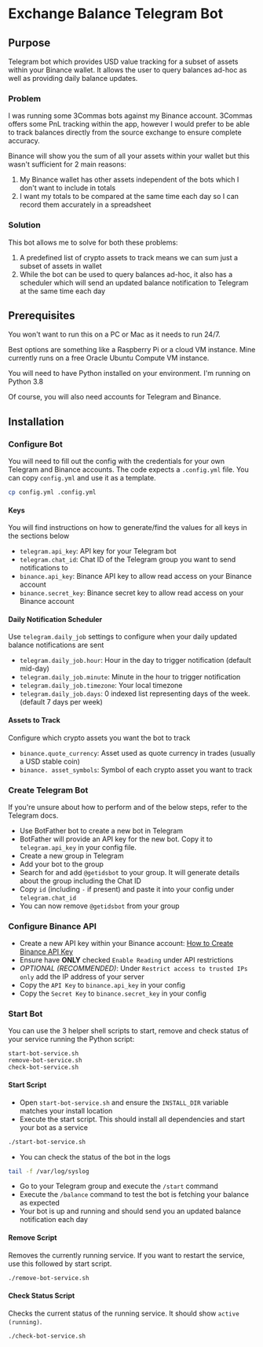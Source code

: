 # Exchange Balance Telegram Bot

## Purpose

Telegram bot which provides USD value tracking for a subset of assets within your Binance wallet. It allows the user to query balances ad-hoc as well as providing daily balance updates.

### Problem

I was running some 3Commas bots against my Binance account. 3Commas offers some PnL tracking within the app, however I would prefer to be able to track balances directly from the source exchange to ensure complete accuracy.

Binance will show you the sum of all your assets within your wallet but this wasn't sufficient for 2 main reasons:

1. My Binance wallet has other assets independent of the bots which I don't want to include in totals
2. I want my totals to be compared at the same time each day so I can record them accurately in a spreadsheet

### Solution

This bot allows me to solve for both these problems:

1. A predefined list of crypto assets to track means we can sum just a subset of assets in wallet
2. While the bot can be used to query balances ad-hoc, it also has a scheduler which will send an updated balance notification to Telegram at the same time each day

## Prerequisites

You won't want to run this on a PC or Mac as it needs to run 24/7.

Best options are something like a Raspberry Pi or a cloud VM instance. Mine currently runs on a free Oracle Ubuntu Compute VM instance.

You will need to have Python installed on your environment. I'm running on Python 3.8

Of course, you will also need accounts for Telegram and Binance.

## Installation

### Configure Bot

You will need to fill out the config with the credentials for your own Telegram and Binance accounts. The code expects a `.config.yml` file. You can copy `config.yml` and use it as a template.

```bash
cp config.yml .config.yml
```

#### Keys

You will find instructions on how to generate/find the values for all keys in the sections below

- `telegram.api_key`: API key for your Telegram bot
- `telegram.chat_id`: Chat ID of the Telegram group you want to send notifications to
- `binance.api_key`: Binance API key to allow read access on your Binance account
- `binance.secret_key`: Binance secret key to allow read access on your Binance account

#### Daily Notification Scheduler

Use `telegram.daily_job` settings to configure when your daily updated balance notifications are sent

- `telegram.daily_job.hour`: Hour in the day to trigger notification (default mid-day)
- `telegram.daily_job.minute`: Minute in the hour to trigger notification
- `telegram.daily_job.timezone`: Your local timezone
- `telegram.daily_job.days`: 0 indexed list representing days of the week. (default 7 days per week)

#### Assets to Track

Configure which crypto assets you want the bot to track

- `binance.quote_currency`: Asset used as quote currency in trades (usually a USD stable coin)
- `binance. asset_symbols`: Symbol of each crypto asset you want to track

### Create Telegram Bot

If you're unsure about how to perform and of the below steps, refer to the Telegram docs.

- Use BotFather bot to create a new bot in Telegram
- BotFather will provide an API key for the new bot. Copy it to `telegram.api_key` in your config file.
- Create a new group in Telegram
- Add your bot to the group
- Search for and add `@getidsbot` to your group. It will generate details about the group including the Chat ID
- Copy `id` (including `-` if present) and paste it into your config under `telegram.chat_id`
- You can now remove `@getidsbot` from your group

### Configure Binance API

- Create a new API key within your Binance account: [How to Create Binance API Key](https://www.binance.com/en/support/faq/360002502072)
- Ensure have **ONLY** checked `Enable Reading` under API restrictions
- *OPTIONAL (RECOMMENDED)*: Under `Restrict access to trusted IPs only` add the IP address of your server
- Copy the `API Key` to `binance.api_key` in your config
- Copy the `Secret Key` to `binance.secret_key` in your config

### Start Bot

You can use the 3 helper shell scripts to start, remove and check status of your service running the Python script:

```text
start-bot-service.sh
remove-bot-service.sh
check-bot-service.sh
```

#### Start Script

- Open `start-bot-service.sh` and ensure the `INSTALL_DIR` variable matches your install location
- Execute the start script. This should install all dependencies and start your bot as a service

```bash
./start-bot-service.sh
```

- You can check the status of the bot in the logs

```bash
tail -f /var/log/syslog
```

- Go to your Telegram group and execute the `/start` command
- Execute the `/balance` command to test the bot is fetching your balance as expected
- Your bot is up and running and should send you an updated balance notification each day

#### Remove Script

Removes the currently running service. If you want to restart the service, use this followed by start script.

```bash
./remove-bot-service.sh
```

#### Check Status Script

Checks the current status of the running service. It should show `active (running)`.

```bash
./check-bot-service.sh
```

